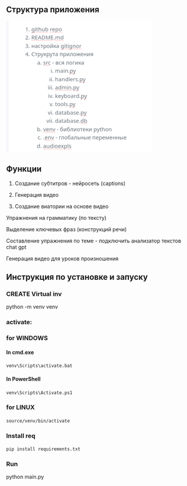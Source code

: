 ## Структура приложения

![alt text](image.png)

## Функции

1. Создание субтитров - нейросеть (captions)

2. Генерация видео 

3. Создание виатории на основе видео


Упражнения на грамматику (по тексту)

Выделение ключевых фраз (конструкций речи)

Составление упражнения по теме - подключить анализатор текстов chat gpt

Генерация видео для уроков произношения

## Инструкция по установке и запуску 

### CREATE Virtual inv

python -m venv venv

### activate: 

### for WINDOWS

#### In cmd.exe
`venv\Scripts\activate.bat`
#### In PowerShell
`venv\Scripts\Activate.ps1`

### for LINUX

`source/venv/bin/activate`

### Install req

`pip install requirements.txt`

### Run 

python main.py